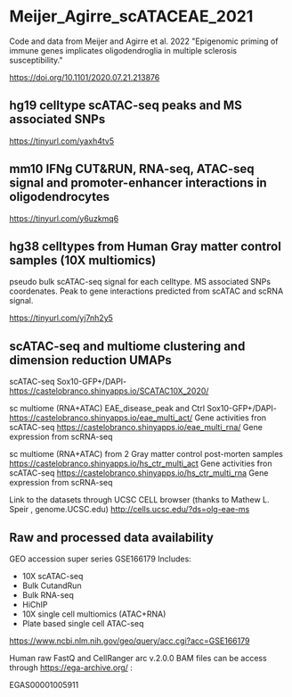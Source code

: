 # Meijer_Agirre_scATACEAE_2021
Code and data from Meijer and Agirre et al. 2022 "Epigenomic priming of immune genes implicates oligodendroglia in multiple sclerosis susceptibility."

https://doi.org/10.1101/2020.07.21.213876 


## hg19 celltype scATAC-seq peaks and MS associated SNPs

https://tinyurl.com/yaxh4tv5

## mm10 IFNg CUT&RUN, RNA-seq, ATAC-seq signal and promoter-enhancer interactions in oligodendrocytes

https://tinyurl.com/y6uzkmq6

## hg38 celltypes from Human Gray matter control samples (10X multiomics)
pseudo bulk scATAC-seq signal for each celltype. MS associated SNPs coordenates. Peak to gene interactions predicted from scATAC and scRNA signal.

https://tinyurl.com/yj7nh2y5

## scATAC-seq and multiome clustering and dimension reduction UMAPs

scATAC-seq Sox10-GFP+/DAPI- 
https://castelobranco.shinyapps.io/SCATAC10X_2020/

sc multiome (RNA+ATAC) EAE_disease_peak and Ctrl Sox10-GFP+/DAPI-
https://castelobranco.shinyapps.io/eae_multi_act/  Gene activities fron scATAC-seq
https://castelobranco.shinyapps.io/eae_multi_rna/  Gene expression from scRNA-seq 

sc multiome (RNA+ATAC) from 2 Gray matter control post-morten samples
https://castelobranco.shinyapps.io/hs_ctr_multi_act Gene activities fron scATAC-seq
https://castelobranco.shinyapps.io/hs_ctr_multi_rna Gene expression from scRNA-seq

Link to the datasets through UCSC CELL browser (thanks to Mathew L. Speir , genome.UCSC.edu)
http://cells.ucsc.edu/?ds=olg-eae-ms

## Raw and processed data availability

GEO accession super series GSE166179
Includes:
- 10X scATAC-seq 
- Bulk CutandRun 
- Bulk RNA-seq 
- HiChIP
- 10X single cell multiomics (ATAC+RNA)
- Plate based single cell ATAC-seq

https://www.ncbi.nlm.nih.gov/geo/query/acc.cgi?acc=GSE166179

Human raw FastQ and CellRanger arc v.2.0.0 BAM files can be access through https://ega-archive.org/ :

EGAS00001005911 
